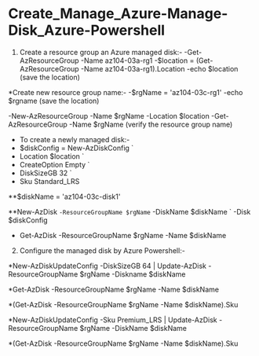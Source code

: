 # Create_Manage_Azure-Manage-Disk_Azure-Powershell

1) Create a resource group an Azure managed disk:-
-Get-AzResourceGroup -Name az104-03a-rg1
-$location = (Get-AzResourceGroup -Name az104-03a-rg1).Location
-echo $location (save the location)

*Create new resource group name:-
-$rgName = 'az104-03c-rg1'
-echo $rgname (save the location)

-New-AzResourceGroup -Name $rgName -Location $location
-Get-AzResourceGroup -Name $rgName (verify the resource group name)

- To create a newly managed disk:-
- $diskConfig = New-AzDiskConfig `
- Location $location `
- CreateOption Empty `
- DiskSizeGB 32 `
- Sku Standard_LRS

**$diskName = 'az104-03c-disk1'

**New-AzDisk `
 -ResourceGroupName $rgName `
 -DiskName $diskName `
 -Disk $diskConfig

- Get-AzDisk -ResourceGroupName $rgName -Name $diskName


2) Configure the managed disk by Azure Powershell:-

*New-AzDiskUpdateConfig -DiskSizeGB 64 | Update-AzDisk -ResourceGroupName $rgName -Diskname $diskName

*Get-AzDisk -ResourceGroupName $rgName -Name $diskName

*(Get-AzDisk -ResourceGroupName $rgName -Name $diskName).Sku

*New-AzDiskUpdateConfig -Sku Premium_LRS | Update-AzDisk -ResourceGroupName $rgName -DiskName $diskName

*(Get-AzDisk -ResourceGroupName $rgName -Name $diskName).Sku
